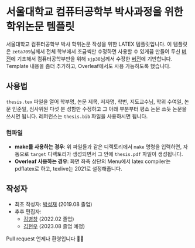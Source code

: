 # 서울대학교 컴퓨터공학부 박사과정을 위한 학위논문 템플릿

서울대학교 컴퓨터공학부 박사 학위논문 작성을 위한 LATEX 템플릿입니다.
이 템플릿은 `zeta709`님께서 전체 학부에서 조금씩만 수정하면 사용할 수 있게끔 만들어 두신 [버전](https://github.com/zeta709/snuthesis)에 기초해서 컴퓨터공학부만을 위해 `sjp38`님께서 수정한 [버전](https://github.com/sjp38/snucse_phd_thesis_template)에 기반합니다.
Template 내용을 좀더 추가하고, Overleaf에서도 사용 가능하도록 했습니다.

## 사용법
`thesis.tex` 파일을 열어 학부명, 논문 제목, 저자명, 학번, 지도교수님, 학위 수여일, 논문 인준일, 심사위원 다섯 분 성함만 수정하고 그 아래 부분부터 평소 논문 쓰듯 논문을 쓰시면 됩니다. 레퍼런스는 `thesis.bib` 파일을 사용하시면 됩니다.

### 컴파일
- **make를 사용하는 경우**: 위 파일들과 같은 디렉토리에서 `make` 명령을 입력하면, 자동으로 `target` 디렉토리가 생성되면서 그 안에  `thesis.pdf` 파일이 생성됩니다.
- **Overleaf 사용하는 경우**: 화면 좌측 상단의 Menu에서 latex compiler는 pdflatex로 하고, texlive는 2021로 설정해줍니다.

## 작성자
- 최초 작성자: [박성재](https://sjp38.github.io/ko/) (2019.08 졸업)
- 추후 편집자:
    - [김병창](https://bckim92.github.io) (2022.02 졸업)
    - [김현우](https://hyunw.kim) (2023.08 졸업 예정)

Pull request 언제나 환영입니다 🙌🏻
